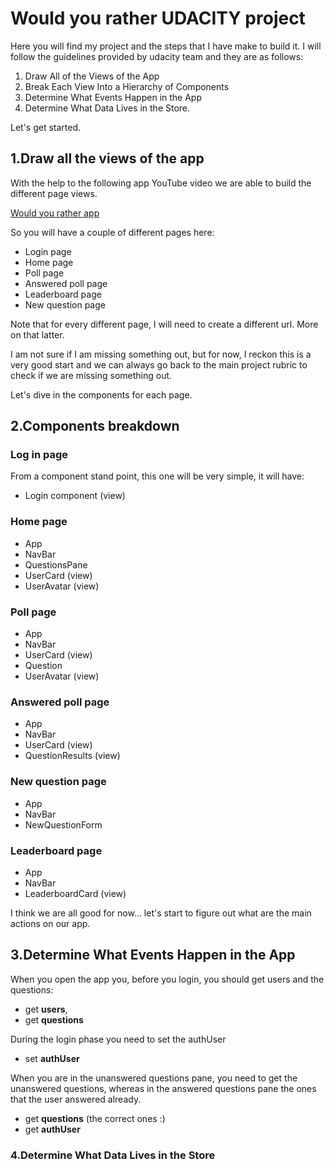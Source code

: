 # Would you rather UDACITY project

Here you will find my project and the steps that I have make to build it. I will follow the guidelines provided by udacity team and they are as follows: 

1. Draw All of the Views of the App
2. Break Each View Into a Hierarchy of Components
3. Determine What Events Happen in the App 
4. Determine What Data Lives in the Store.

Let's get started.

##  1.Draw all the views of the app

With the help to the following app YouTube video we are able to build the different page views.

[Would you rather app](https://youtu.be/xfmSkLAL__Q)

So you will have a couple of different pages here: 
* Login page
* Home page
* Poll page
* Answered poll page
* Leaderboard page
* New question page

Note that for every different page, I will need to create a different url. More on that latter. 

I am not sure if I am missing something out, but for now, I reckon this is a very good start and we can always go back to the main project rubric to check if we are missing something out.

Let's dive in the components for each page.

## 2.Components breakdown 

### Log in page

From a component stand point, this one will be very simple, it will have: 
* Login component (view)

### Home page

* App
* NavBar 
* QuestionsPane 
* UserCard (view)
* UserAvatar (view)

### Poll page

* App
* NavBar
* UserCard (view)
* Question
* UserAvatar (view)

### Answered poll page

* App
* NavBar
* UserCard (view)
* QuestionResults (view)


### New question page

* App
* NavBar
* NewQuestionForm

### Leaderboard page

* App
* NavBar
* LeaderboardCard (view)

I think we are all good for now... let's start to figure out what are the main actions on our app. 

## 3.Determine What Events Happen in the App

When you open the app you, before you login, you should get users and the questions: 
- get **users**,
- get **questions**

During the login phase you need to set the authUser
- set **authUser** 

When you are in the unanswered questions pane, you need to get the unanswered questions, whereas in the answered questions pane the ones that the user answered already. 
- get **questions** (the correct ones :)
- get **authUser** 

### 4.Determine What Data Lives in the Store

